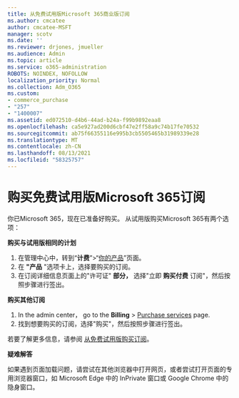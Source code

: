 ```yaml
---
title: 从免费试用版Microsoft 365商业版订阅
ms.author: cmcatee
author: cmcatee-MSFT
manager: scotv
ms.date: ''
ms.reviewer: drjones, jmueller
ms.audience: Admin
ms.topic: article
ms.service: o365-administration
ROBOTS: NOINDEX, NOFOLLOW
localization_priority: Normal
ms.collection: Adm_O365
ms.custom:
- commerce_purchase
- "257"
- "1400007"
ms.assetid: ed072510-d4b6-44ad-b24a-f99b9892eaa8
ms.openlocfilehash: ca5e927ad200d6cbf47e2ff58a9c74b17fe70532
ms.sourcegitcommit: ab75f66355116e995b3cb5505465b31989339e28
ms.translationtype: MT
ms.contentlocale: zh-CN
ms.lasthandoff: 08/13/2021
ms.locfileid: "58325757"
---
```

# <a name="buy-a-subscription-to-microsoft-365-from-your-free-trial"></a>购买免费试用版Microsoft 365订阅

你已Microsoft 365，现在已准备好购买。 从试用版购买Microsoft 365有两个选项：
  
 **购买与试用版相同的计划**
  
1. 在管理中心中，转到“**计费**”\>“[你的产品](https://go.microsoft.com/fwlink/p/?linkid=842054)”页面。
2. 在 **"产品** "选项卡上，选择要购买的订阅。
3. 在订阅详细信息页面上的"许可证" **部分，** 选择"立即 **购买付费** 订阅"，然后按照步骤进行签出。
 
**购买其他订阅**
  
1. In the admin center， go to the **Billing** \> [Purchase services](https://go.microsoft.com/fwlink/p/?linkid=868433) page.
2. 找到想要购买的订阅，选择"购买"，然后按照步骤进行签出。

若要了解更多信息，请参阅 [从免费试用版购买订阅](https://docs.microsoft.com/microsoft-365/commerce/try-or-buy-microsoft-365#buy-a-subscription-from-your-free-trial)。

**疑难解答**

如果遇到页面加载问题，请尝试在其他浏览器中打开网页，或者尝试打开页面的专用浏览器窗口，如 Microsoft Edge 中的 InPrivate 窗口或 Google Chrome 中的隐身窗口。